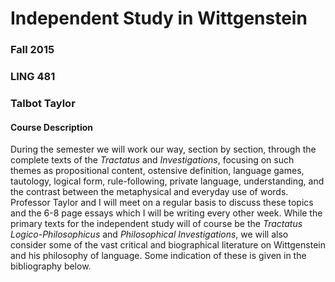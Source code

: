 # Independent Study in Wittgenstein
### Fall 2015
### LING 481
### Talbot Taylor

#### Course Description
During the semester we will work our way, section by section, through the
complete texts of the *Tractatus* and *Investigations*, focusing on such themes
as propositional content, ostensive definition, language games, tautology,
logical form, rule-following, private language, understanding, and the contrast
between the metaphysical and everyday use of words.  Professor Taylor and I
will meet on a regular basis to discuss these topics and the 6-8 page essays
which I will be writing every other week.  While the primary texts for the
independent study will of course be the *Tractatus Logico-Philosophicus* and
*Philosophical Investigations*, we will also consider some of the vast critical
and biographical literature on Wittgenstein and his philosophy of language.
Some indication of these is given in the bibliography below.
